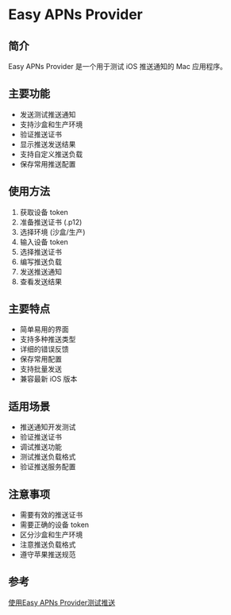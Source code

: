 # Easy APNs Provider

## 简介
Easy APNs Provider 是一个用于测试 iOS 推送通知的 Mac 应用程序。

## 主要功能
- 发送测试推送通知
- 支持沙盒和生产环境
- 验证推送证书
- 显示推送发送结果
- 支持自定义推送负载
- 保存常用推送配置

## 使用方法
1. 获取设备 token
2. 准备推送证书 (.p12)
3. 选择环境 (沙盒/生产)
4. 输入设备 token
5. 选择推送证书
6. 编写推送负载
7. 发送推送通知
8. 查看发送结果

## 主要特点
- 简单易用的界面
- 支持多种推送类型
- 详细的错误反馈
- 保存常用配置
- 支持批量发送
- 兼容最新 iOS 版本

## 适用场景
- 推送通知开发测试
- 验证推送证书
- 调试推送功能
- 测试推送负载格式
- 验证推送服务配置

## 注意事项
- 需要有效的推送证书
- 需要正确的设备 token
- 区分沙盒和生产环境
- 注意推送负载格式
- 遵守苹果推送规范

## 参考
[使用Easy APNs Provider测试推送](http://www.jianshu.com/p/134e3dfd1cdc)
